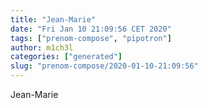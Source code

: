 ```yaml
---
title: "Jean-Marie"
date: "Fri Jan 10 21:09:56 CET 2020"
tags: ["prenom-compose", "pipotron"]
author: m1ch3l
categories: ["generated"]
slug: "prenom-compose/2020-01-10-21:09:56"
---
```


Jean-Marie
